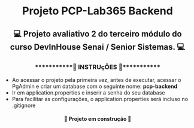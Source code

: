 <h1 align="center"> Projeto PCP-Lab365 Backend </h1>
<h2 align="center"> 💻 Projeto avaliativo 2 do terceiro módulo do curso DevInHouse Senai / Senior Sistemas. 💻</h2>

<h3 align="center">***********🔧 INSTRUçÕES 🔧***********</h3>

- Ao acessar o projeto pela primeira vez, antes de executar, acessar o PgAdmin e criar um database com o seguinte nome: **pcp-backend**
- Ir em application.properties e inserir a senha do seu database
- Para facilitar as configurações, o application.properties será incluso no .gitignore

<h4 align="center"> 🚧 Projeto em construção 🚧</h4>

